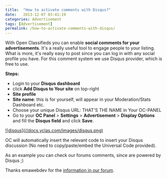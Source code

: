 ```yaml
---
title:  "How to activate comments with Disqus?"
date:   2013-12-07 03:41:19
categories: Advertisement
tags: [Advertisement]
permalink: /how-to-activate-comments-with-disqus/
---
```

With Open Classifieds you can enable **social comments for your advertisements**. It's a really useful tool to engage people to your listing. What is more, it's really easy to post since you can log in with any social profile you have. For this comment system we use Disqus provider, which is free to use.

**Steps:**

  * Login to your **Disqus dashboard**
  * click **Add Disqus to Your site** on top-right
  * **Site profile**
  * **Site name**: this is for yourself, will appear in your Moderation/Stats Dashboard etc.
  * Choose your unique Disqus URL: THAT'S THE NAME in Your OC-PANEL
  * Go to your **OC Panel** > **Settings** > **Advertisement** > **Display Options** and fill the **Disqus field** and click **Save**.

<a href="//docs.yclas.com/images/disqus.png" class="thumbnail gallery-item" data-gallery>
![disqus](//docs.yclas.com/images/disqus.png) 
</a>

OC will automatically insert the relevant code to insert your Disqus discussion (No need to copy/paste/embed the Universal Code provided). 

As an example you can check our forums comments, since are powered by Disqus ;) 

Thanks emawebdev for the [information in our forum](http://forums.open-classifieds.com/support/disqus-platform-on-oc.html#comment-1153512330).

